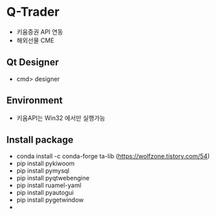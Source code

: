 # Q-Trader
- 키움증권 API 연동
- 해외선물 CME

## Qt Designer
- cmd> designer

## Environment
- 키움API는 Win32 에서만 실행가능

## Install package
- conda install -c conda-forge ta-lib (https://wolfzone.tistory.com/54)
- pip install pykiwoom
- pip install pymysql
- pip install pyqtwebengine
- pip install ruamel-yaml
- pip install pyautogui
- pip install pygetwindow
- 